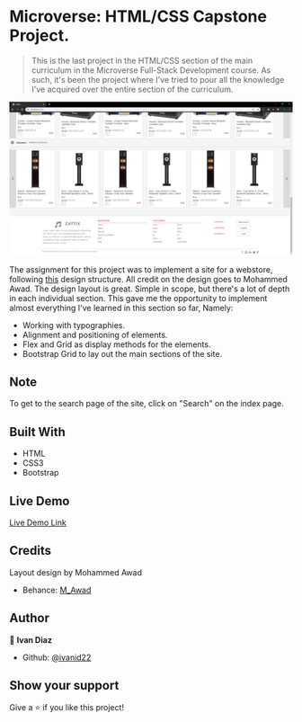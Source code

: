 # Microverse: HTML/CSS Capstone Project.

> This is the last project in the HTML/CSS section of the main curriculum in the Microverse Full-Stack Development course. As such, it's been the project where I've tried to pour all the knowledge I've acquired over the entire section of the curriculum.

![screenshot](./assets/images/screenshot.png)

The assignment for this project was to implement a site for a webstore, following [this](https://www.behance.net/gallery/24796463/ZATTIX) design structure. All credit on the design goes to Mohammed Awad.
The design layout is great. Simple in scope, but there's a lot of depth in each individual section. This gave me the opportunity to implement almost everything I've learned in this section so far, Namely:

- Working with typographies.
- Alignment and positioning of elements.
- Flex and Grid as display methods for the elements.
- Bootstrap Grid to lay out the main sections of the site.

## Note
To get to the search page of the site, click on "Search" on the index page.

## Built With

- HTML
- CSS3
- Bootstrap

## Live Demo

[Live Demo Link](https://raw.githack.com/ivanid22/microverse-html-capstone-project/development-branch/index.html)

## Credits

Layout design by Mohammed Awad
- Behance: [M_Awad](https://www.behance.net/M_Awad)

## Author

👤 **Ivan Diaz**

- Github: [@ivanid22](https://github.com/ivanid22)

## Show your support

Give a ⭐️ if you like this project!
